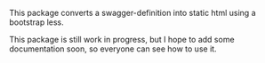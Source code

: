 This package converts a swagger-definition into static html using a bootstrap less.

This package is still work in progress, but I hope to add some documentation soon, so everyone can see how to use it.